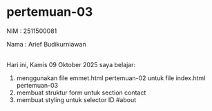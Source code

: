 # pertemuan-03

NIM : 2511500081<br>

Nama : Arief Budikurniawan<br><br>

Hari ini, Kamis 09 Oktober 2025 saya belajar:
<ol>
  <li>menggunakan file emmet.html pertemuan-02 untuk file index.html pertemuan-03</li>
  <li>membuat struktur form untuk section contact</li>
  <li>membuat styling untuk selector ID #about</li>
</ol>